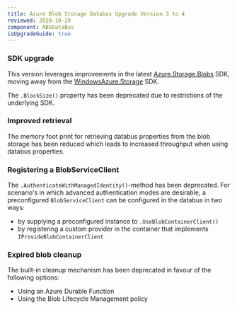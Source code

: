 ```yaml
---
title: Azure Blob Storage Databus Upgrade Version 3 to 4
reviewed: 2020-10-29
component: ABSDataBus
isUpgradeGuide: true
---
```


### SDK upgrade

This version leverages improvements in the latest [Azure.Storage.Blobs](https://www.nuget.org/packages/Azure.Storage.Blobs) SDK, moving away from the [WindowsAzure.Storage](https://www.nuget.org/packages/WindowsAzure.Storage/) SDK.

The `.BlockSize()` property has been deprecated due to restrictions of the underlying SDK.

### Improved retrieval

The memory foot print for retrieving databus properties from the blob storage has been reduced which leads to increased throughput when using databus properties.

### Registering a BlobServiceClient

The `.AuthenticateWithManagedIdentity()`-method has been deprecated. 
For scenario's in which advanced authentication modes are desirable, a preconfigured `BlobServiceClient` can be configured in the databus in two ways:
- by supplying a preconfigured instance to `.UseBlobContainerClient()`
- by registering a custom provider in the container that implements `IProvideBlobContainerClient` 

### Expired blob cleanup

The built-in cleanup mechanism has been deprecated in favour of the following options:
- Using an Azure Durable Function
- Using the Blob Lifecycle Management policy
